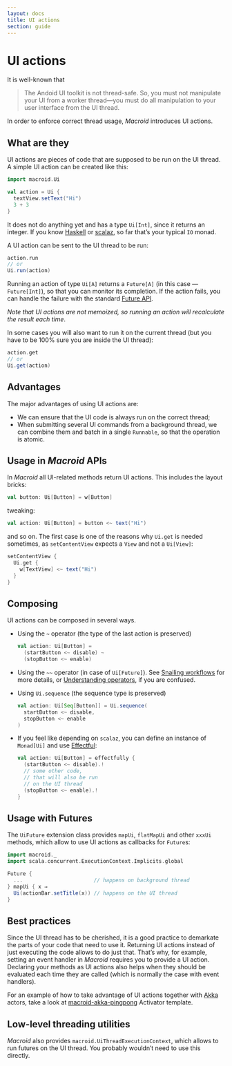 ```yaml
---
layout: docs
title: UI actions
section: guide
---
```


# UI actions

It is well-known that

> The Andoid UI toolkit is not thread-safe. So, you must not manipulate your UI from a worker thread—you must do all manipulation to your user interface from the UI thread.

In order to enforce correct thread usage, *Macroid* introduces UI actions.

## What are they

UI actions are pieces of code that are supposed to be run on the UI thread.
A simple UI action can be created like this:

```scala
import macroid.Ui

val action = Ui {
  textView.setText("Hi")
  3 + 3
}
```

It does not do anything yet and has a type `Ui[Int]`, since it returns an integer.
If you know [Haskell](http://www.haskell.org/haskellwiki/Haskell) or
[scalaz](https://github.com/scalaz/scalaz), so far that’s your typical `IO` monad.

A UI action can be sent to the UI thread to be run:

```scala
action.run
// or
Ui.run(action)
```

Running an action of type `Ui[A]` returns a `Future[A]` (in this case — `Future[Int]`),
so that you can monitor its completion. If the action fails,
you can handle the failure with the standard [Future API](http://docs.scala-lang.org/overviews/core/futures.html).

*Note that UI actions are not memoized, so running an action will recalculate the result each time*.

In some cases you will also want to run it on the current thread (but you have to be 100% sure you are inside
the UI thread):

```scala
action.get
// or
Ui.get(action)
```

## Advantages

The major advantages of using UI actions are:

* We can ensure that the UI code is always run on the correct thread;
* When submitting several UI commands from a background thread, we can combine them and batch in a single `Runnable`, so that the operation is atomic.

## Usage in *Macroid* APIs

In *Macroid* all UI-related methods return UI actions. This includes the layout bricks:

```scala
val button: Ui[Button] = w[Button]
```

tweaking:

```scala
val action: Ui[Button] = button <~ text("Hi")
```

and so on. The first case is one of the reasons why `Ui.get` is needed sometimes, as `setContentView` expects a `View` and
not a `Ui[View]`:

```scala
setContentView {
  Ui.get {
    w[TextView] <~ text("Hi")
  }
}
```

## Composing

UI actions can be composed in several ways.

* Using the `~` operator (the type of the last action is preserved)

  ```scala
  val action: Ui[Button] =
    (startButton <~ disable) ~
    (stopButton <~ enable)
  ```

* Using the `~~` operator (in case of `Ui[Future]`).
  See [Snailing workflows](Snails.html#snailing-workflows) for more details, or
  [Understanding operators](Operators.html), if you are confused.

* Using `Ui.sequence` (the sequence type is preserved)

  ```scala
  val action: Ui[Seq[Button]] = Ui.sequence(
    startButton <~ disable,
    stopButton <~ enable
  )
  ```

* If you feel like depending on `scalaz`, you can define an instance of `Monad[Ui]`
  and use [Effectful](https://github.com/pelotom/effectful):

  ```scala
  val action: Ui[Button] = effectfully {
    (startButton <~ disable).!
    // some other code, 
    // that will also be run
    // on the UI thread
    (stopButton <~ enable).!
  }
  ```

## Usage with Futures

The `UiFuture` extension class provides `mapUi`, `flatMapUi` and other `xxxUi` methods,
which allow to use UI actions as callbacks for `Future`s:

  ```scala
  import macroid._
  import scala.concurrent.ExecutionContext.Implicits.global

  Future {
    ...                       // happens on background thread
  } mapUi { x ⇒
    Ui(actionBar.setTitle(x)) // happens on the UI thread
  }
  ```

## Best practices

Since the UI thread has to be cherished, it is a good practice to demarkate the parts of
your code that need to use it. Returning UI actions instead of just executing the code
allows to do just that. That’s why, for example, setting an event handler in *Macroid*
requires you to provide a UI action. Declaring your methods as UI actions also helps
when they should be evaluated each time they are called (which is normally the case with event handlers).

For an example of how to take advantage of UI actions together with [Akka](http://akka.io) actors,
take a look at [macroid-akka-pingpong](http://typesafe.com/activator/template/macroid-akka-pingpong) Activator
template.

## Low-level threading utilities

*Macroid* also provides `macroid.UiThreadExecutionContext`, which allows to run futures on the UI thread.
You probably wouldn’t need to use this directly.
